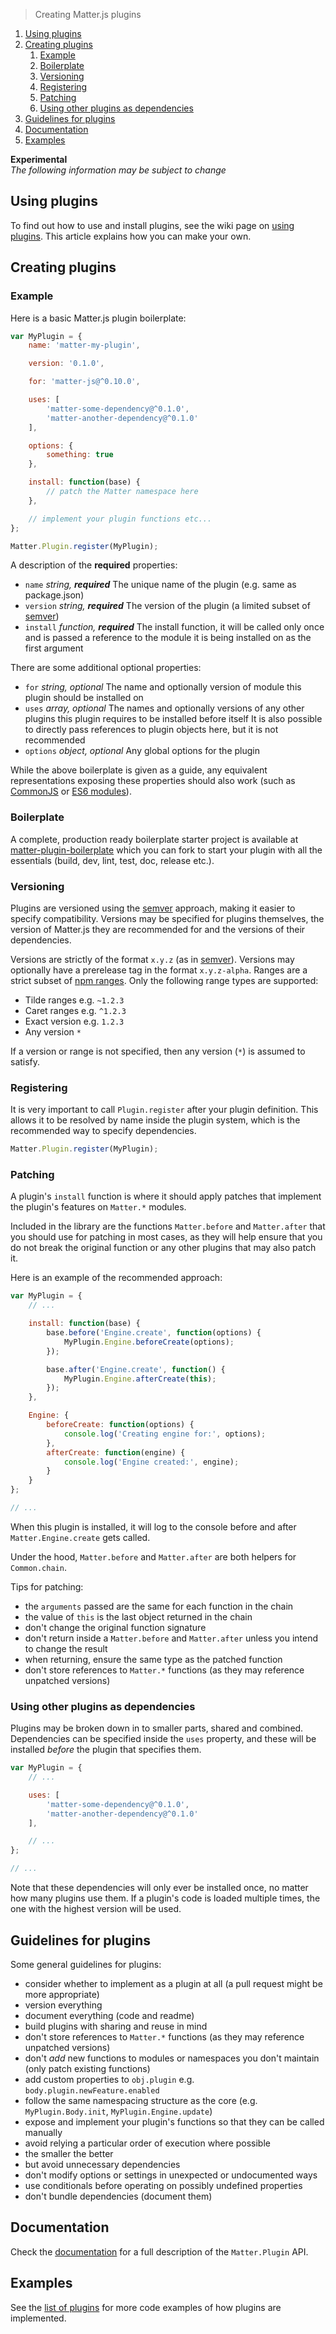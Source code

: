 > Creating Matter.js plugins 

1. [Using plugins](#using-plugins)
1. [Creating plugins](#creating-plugins)
    1. [Example](#example)
    1. [Boilerplate](#boilerplate)
    1. [Versioning](#versioning)
    1. [Registering](#registering)
    1. [Patching](#patching)
    1. [Using other plugins as dependencies](#using-other-plugins-as-dependencies)
1. [Guidelines for plugins](#guidelines-for-plugins)
1. [Documentation](#documentation)
1. [Examples](#examples)

**Experimental**  
_The following information may be subject to change_

## Using plugins

To find out how to use and install plugins, see the wiki page on [using plugins](https://github.com/liabru/matter-js/wiki/Using-plugins). This article explains how you can make your own.

## Creating plugins

### Example

Here is a basic Matter.js plugin boilerplate:

```js
var MyPlugin = {
    name: 'matter-my-plugin',

    version: '0.1.0',

    for: 'matter-js@^0.10.0',

    uses: [
        'matter-some-dependency@^0.1.0',
        'matter-another-dependency@^0.1.0'
    ],

    options: {
        something: true
    },

    install: function(base) {
        // patch the Matter namespace here
    },

    // implement your plugin functions etc...
};

Matter.Plugin.register(MyPlugin);
```

A description of the **required** properties:

- `name` _string, **required**_ The unique name of the plugin (e.g. same as package.json)
- `version` _string, **required**_ The version of the plugin (a limited subset of [semver](http://semver.org/))
- `install` _function, **required**_ The install function, it will be called only once and is passed a reference to the module it is being installed on as the first argument

There are some additional optional properties:

- `for` _string, optional_ The name and optionally version of module this plugin should be installed on
- `uses` _array, optional_ The names and optionally versions of any other plugins this plugin requires to be installed before itself It is also possible to directly pass references to plugin objects here, but it is not recommended
- `options` _object, optional_ Any global options for the plugin

While the above boilerplate is given as a guide, any equivalent representations exposing these properties should also work (such as [CommonJS](https://webpack.github.io/docs/commonjs.html) or [ES6 modules](http://exploringjs.com/es6/ch_modules.html)).

### Boilerplate

A complete, production ready boilerplate starter project is available at [matter-plugin-boilerplate](https://github.com/liabru/matter-plugin-boilerplate) which you can fork to start your plugin with all the essentials (build, dev, lint, test, doc, release etc.).

### Versioning

Plugins are versioned using the [semver](http://semver.org/) approach, making it easier to specify compatibility. Versions may be specified for plugins themselves, the version of Matter.js they are recommended for and the versions of their dependencies.

Versions are strictly of the format `x.y.z` (as in [semver](http://semver.org/)).
Versions may optionally have a prerelease tag in the format `x.y.z-alpha`.
Ranges are a strict subset of [npm ranges](https://docs.npmjs.com/misc/semver#advanced-range-syntax).
Only the following range types are supported:

- Tilde ranges e.g. `~1.2.3`
- Caret ranges e.g. `^1.2.3`
- Exact version e.g. `1.2.3`
- Any version `*`

If a version or range is not specified, then any version (`*`) is assumed to satisfy.

### Registering

It is very important to call `Plugin.register` after your plugin definition.
This allows it to be resolved by name inside the plugin system, which is the recommended way to specify dependencies.

```js
Matter.Plugin.register(MyPlugin);
```

### Patching

A plugin's `install` function is where it should apply patches that implement the plugin's features on `Matter.*` modules.

Included in the library are the functions `Matter.before` and `Matter.after` that you should use for patching in most cases, as they will help ensure that you do not break the original function or any other plugins that may also patch it. 

Here is an example of the recommended approach:

```js
var MyPlugin = {
    // ...

    install: function(base) {
        base.before('Engine.create', function(options) {
            MyPlugin.Engine.beforeCreate(options);
        });

        base.after('Engine.create', function() {
            MyPlugin.Engine.afterCreate(this);
        });
    },

    Engine: {
        beforeCreate: function(options) {
            console.log('Creating engine for:', options);
        },
        afterCreate: function(engine) {
            console.log('Engine created:', engine);
        }
    }
};

// ...
```

When this plugin is installed, it will log to the console before and after `Matter.Engine.create` gets called.

Under the hood, `Matter.before` and `Matter.after` are both helpers for `Common.chain`.

Tips for patching:
- the `arguments` passed are the same for each function in the chain
- the value of `this` is the last object returned in the chain
- don't change the original function signature
- don't return inside a `Matter.before` and `Matter.after` unless you intend to change the result
- when returning, ensure the same type as the patched function
- don't store references to `Matter.*` functions (as they may reference unpatched versions)

### Using other plugins as dependencies

Plugins may be broken down in to smaller parts, shared and combined. Dependencies can be specified inside the `uses` property, and these will be installed _before_ the plugin that specifies them.

```js
var MyPlugin = {
    // ...

    uses: [
        'matter-some-dependency@^0.1.0',
        'matter-another-dependency@^0.1.0'
    ],

    // ...
};

// ...
```

Note that these dependencies will only ever be installed once, no matter how many plugins use them.
If a plugin's code is loaded multiple times, the one with the highest version will be used.

## Guidelines for plugins

Some general guidelines for plugins:

- consider whether to implement as a plugin at all (a pull request might be more appropriate)
- version everything
- document everything (code and readme)
- build plugins with sharing and reuse in mind
- don't store references to `Matter.*` functions (as they may reference unpatched versions)
- don't _add_ new functions to modules or namespaces you don't maintain (only patch existing functions)
- add custom properties to `obj.plugin` e.g. `body.plugin.newFeature.enabled`
- follow the same namespacing structure as the core (e.g. `MyPlugin.Body.init`, `MyPlugin.Engine.update`)
- expose and implement your plugin's functions so that they can be called manually
- avoid relying a particular order of execution where possible
- the smaller the better
- but avoid unnecessary dependencies
- don't modify options or settings in unexpected or undocumented ways
- use conditionals before operating on possibly undefined properties
- don't bundle dependencies (document them)

## Documentation

Check the [documentation](https://github.com/liabru/matter-js/blob/plugins/src/core/Plugin.js) for a full description of the `Matter.Plugin` API.

## Examples

See the [list of plugins](https://github.com/liabru/matter-js/wiki/List-of-plugins) for more code examples of how plugins are implemented.